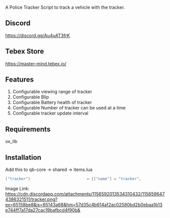 A Police Tracker Script to track a vehicle with the tracker.

## Discord
https://discord.gg/Au4uAT3frK

## Tebex Store
https://master-mind.tebex.io/

## Features
1. Configurable viewing range of tracker
2. Configurable Blip
3. Configurable Battery health of tracker
4. Configurable Number of tracker can be used at a time
5. Configurable tracker update interval

## Requirements
ox_lib

## Installation

Add this to qb-core -> shared -> items.lua
```lua
["tracker"] 					    = {["name"] = "tracker", 			 		       ["label"] = "Tracker", 					["weight"] = 500, 		   ["type"] = "item", 		  ["image"] = "tracker.png", 			     ["unique"] = false, 	     ["useable"] = true, 	  ["shouldClose"] = false,     ["combinable"] = nil,   ["description"] = ""},
```
Image Link: https://cdn.discordapp.com/attachments/1156592013534310432/1156596474386321511/tracker.png?ex=65158be8&is=65143a68&hm=57d35c4b614af2ac02580bd2b0ebaa1b13e744ff7a17da27cac19bafbcd4f90b&